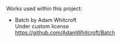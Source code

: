 Works used within this project:
* Batch by Adam Whitcroft  
	Under custom license  
	https://github.com/AdamWhitcroft/Batch  
